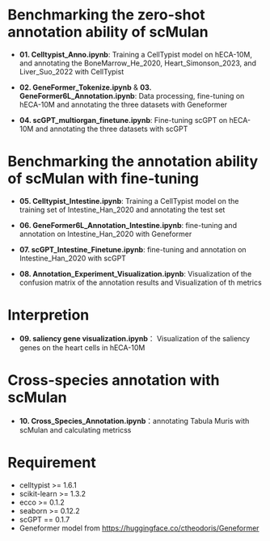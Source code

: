 # Benchmarking the zero-shot annotation ability of scMulan
* **01. Celltypist_Anno.ipynb**: Training a CellTypist model on hECA-10M, and annotating the  BoneMarrow_He_2020, Heart_Simonson_2023, and Liver_Suo_2022 with CellTypist

* **02. GeneFormer_Tokenize.ipynb** & **03. GeneFormer6L_Annotation.ipynb**: Data processing, fine-tuning on hECA-10M and annotating the three datasets with Geneformer

* **04. scGPT_multiorgan_finetune.ipynb**: Fine-tuning scGPT on hECA-10M and annotating the three datasets with scGPT

# Benchmarking the annotation ability of scMulan with fine-tuning 
* **05. Celltypist_Intestine.ipynb**: Training a CellTypist model on the training set of Intestine_Han_2020 and annotating the test set

* **06. GeneFormer6L_Annotation_Intestine.ipynb**: fine-tuning and annotation on Intestine_Han_2020 with Geneformer

* **07. scGPT_Intestine_Finetune.ipynb**: fine-tuning and annotation on Intestine_Han_2020 with scGPT

* **08. Annotation_Experiment_Visualization.ipynb**: Visualization of the confusion matrix of the annotation results and Visualization of th metrics

# Interpretion 
* **09. saliency gene visualization.ipynb**： Visualization of the saliency genes on the heart cells in hECA-10M

# Cross-species annotation with scMulan
* **10. Cross_Species_Annotation.ipynb**：annotating Tabula Muris with scMulan and calculating metricss

# Requirement
* celltypist >= 1.6.1
* scikit-learn >= 1.3.2
* ecco >= 0.1.2
* seaborn >= 0.12.2
* scGPT == 0.1.7
* Geneformer model from https://huggingface.co/ctheodoris/Geneformer